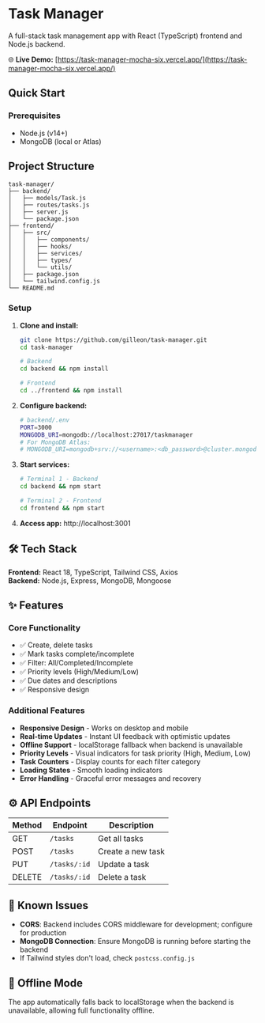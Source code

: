 # Task Manager

A full-stack task management app with React (TypeScript) frontend and Node.js backend.

🌐 **Live Demo:** [https://task-manager-mocha-six.vercel.app/](https://task-manager-mocha-six.vercel.app/)

## Quick Start

### Prerequisites
- Node.js (v14+)
- MongoDB (local or Atlas)

## Project Structure

```
task-manager/
├── backend/
│   ├── models/Task.js
│   ├── routes/tasks.js
│   ├── server.js
│   └── package.json
├── frontend/
│   ├── src/
│   │   ├── components/
│   │   ├── hooks/
│   │   ├── services/
│   │   ├── types/
│   │   └── utils/
│   ├── package.json
│   └── tailwind.config.js
└── README.md
```

### Setup

1. **Clone and install:**
   ```bash
   git clone https://github.com/gilleon/task-manager.git
   cd task-manager
   
   # Backend
   cd backend && npm install
   
   # Frontend  
   cd ../frontend && npm install
   ```

2. **Configure backend:**
   ```bash
   # backend/.env
   PORT=3000
   MONGODB_URI=mongodb://localhost:27017/taskmanager
   # For MongoDB Atlas:
   # MONGODB_URI=mongodb+srv://<username>:<db_password>@cluster.mongodb.net/taskmanager
   ```

3. **Start services:**
   ```bash
   # Terminal 1 - Backend
   cd backend && npm start
   
   # Terminal 2 - Frontend
   cd frontend && npm start
   ```

4. **Access app:** http://localhost:3001

## 🛠️ Tech Stack

**Frontend:** React 18, TypeScript, Tailwind CSS, Axios  
**Backend:** Node.js, Express, MongoDB, Mongoose

## ✨ Features

### Core Functionality
- ✅ Create, delete tasks
- ✅ Mark tasks complete/incomplete  
- ✅ Filter: All/Completed/Incomplete
- ✅ Priority levels (High/Medium/Low)
- ✅ Due dates and descriptions
- ✅ Responsive design


### Additional Features
- **Responsive Design** - Works on desktop and mobile
- **Real-time Updates** - Instant UI feedback with optimistic updates
- **Offline Support** - localStorage fallback when backend is unavailable
- **Priority Levels** - Visual indicators for task priority (High, Medium, Low)
- **Task Counters** - Display counts for each filter category
- **Loading States** - Smooth loading indicators
- **Error Handling** - Graceful error messages and recovery

## ⚙️ API Endpoints

| Method | Endpoint | Description |
|--------|----------|-------------|
| GET    | `/tasks` | Get all tasks |
| POST   | `/tasks` | Create a new task |
| PUT    | `/tasks/:id` | Update a task |
| DELETE | `/tasks/:id` | Delete a task |
## 🐛 Known Issues

- **CORS**: Backend includes CORS middleware for development; configure for production
- **MongoDB Connection**: Ensure MongoDB is running before starting the backend
- If Tailwind styles don't load, check `postcss.config.js`

## 📱 Offline Mode

The app automatically falls back to localStorage when the backend is unavailable, allowing full functionality offline.